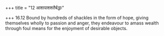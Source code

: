 +++
title = "12 आशापाशशतैर्बद्धाः"

+++
16.12 Bound by hundreds of shackles in the form of hope, giving
themselves wholly to passion and anger, they endeavour to amass wealth
through foul means for the enjoyment of desirable objects.
